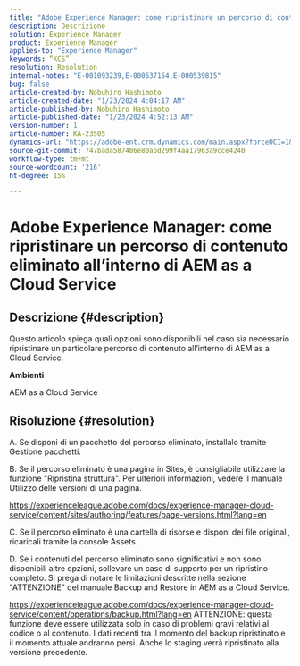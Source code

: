 ```yaml
---
title: "Adobe Experience Manager: come ripristinare un percorso di contenuto eliminato all’interno di AEM as a Cloud Service"
description: Descrizione
solution: Experience Manager
product: Experience Manager
applies-to: "Experience Manager"
keywords: “KCS”
resolution: Resolution
internal-notes: "E-001093239,E-000537154,E-000539815"
bug: false
article-created-by: Nobuhiro Hashimoto
article-created-date: "1/23/2024 4:04:17 AM"
article-published-by: Nobuhiro Hashimoto
article-published-date: "1/23/2024 4:52:13 AM"
version-number: 1
article-number: KA-23505
dynamics-url: "https://adobe-ent.crm.dynamics.com/main.aspx?forceUCI=1&pagetype=entityrecord&etn=knowledgearticle&id=3792d478-a4b9-ee11-a569-6045bd0065b6"
source-git-commit: 747bada587406e80abd299f4aa17963a9cce4240
workflow-type: tm+mt
source-wordcount: '216'
ht-degree: 15%

---
```


# Adobe Experience Manager: come ripristinare un percorso di contenuto eliminato all’interno di AEM as a Cloud Service

## Descrizione {#description}


Questo articolo spiega quali opzioni sono disponibili nel caso sia necessario ripristinare un particolare percorso di contenuto all’interno di AEM as a Cloud Service.



<b>Ambienti</b>

AEM as a Cloud Service


## Risoluzione {#resolution}


A. Se disponi di un pacchetto del percorso eliminato, installalo tramite Gestione pacchetti.

B. Se il percorso eliminato è una pagina in Sites, è consigliabile utilizzare la funzione &quot;Ripristina struttura&quot;. Per ulteriori informazioni, vedere il manuale Utilizzo delle versioni di una pagina.

https://experienceleague.adobe.com/docs/experience-manager-cloud-service/content/sites/authoring/features/page-versions.html?lang=en

C. Se il percorso eliminato è una cartella di risorse e disponi dei file originali, ricaricali tramite la console Assets.

D. Se i contenuti del percorso eliminato sono significativi e non sono disponibili altre opzioni, sollevare un caso di supporto per un ripristino completo. Si prega di notare le limitazioni descritte nella sezione &quot;ATTENZIONE&quot; del manuale Backup and Restore in AEM as a Cloud Service.

https://experienceleague.adobe.com/docs/experience-manager-cloud-service/content/operations/backup.html?lang=en ATTENZIONE: questa funzione deve essere utilizzata solo in caso di problemi gravi relativi al codice o al contenuto. I dati recenti tra il momento del backup ripristinato e il momento attuale andranno persi. Anche lo staging verrà ripristinato alla versione precedente.
